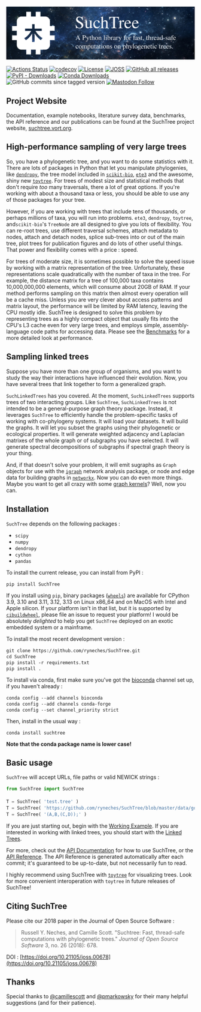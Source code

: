 [![banner](docs/assets/banner.png)](https://suchtree.vort.org)

[![Actions Status](https://github.com/ryneches/SuchTree/workflows/Build%20wheels/badge.svg)](https://github.com/ryneches/SuchTree/actions) [![codecov](https://codecov.io/gh/ryneches/SuchTree/branch/master/graph/badge.svg)](https://codecov.io/gh/ryneches/SuchTree) [![License](https://img.shields.io/badge/license-BSD--3-blue.svg)](https://raw.githubusercontent.com/ryneches/SuchTree/master/LICENSE) [![JOSS](http://joss.theoj.org/papers/23bac1ae69cfaf201203dd52d7dd5610/status.svg)](http://joss.theoj.org/papers/23bac1ae69cfaf201203dd52d7dd5610) [![GitHub all releases](https://img.shields.io/github/downloads/ryneches/SuchTree/total?label=downloads&logo=github)](https://github.com/ryneches/SuchTree/graphs/traffic) [![PyPI - Downloads](https://img.shields.io/pypi/dd/SuchTree?logo=PyPI)](https://pypistats.org/packages/suchtree) [![Conda Downloads](https://img.shields.io/conda/d/bioconda/suchtree)](https://anaconda.org/bioconda/suchtree) ![GitHub commits since tagged version](https://img.shields.io/github/commits-since/ryneches/SuchTree/latest)
 [![Mastodon Follow](https://img.shields.io/mastodon/follow/109294614904147843?domain=ecoevo.social&style=flat&logo=mastodon)](https://ecoevo.social/@ryneches)

## Project Website

Documentation, example notebooks, literature survey data, benchmarks, the API
reference and our publications can be found at the SuchTree project website,
[suchtree.vort.org](https://suchtree.vort.org).

## High-performance sampling of very large trees

So, you have a phylogenetic tree, and you want to do some statistics with it.
There are lots of packages in Python that let you manipulate phylogenies, like
[`dendropy`](http://www.dendropy.org/), the tree model included in
[`scikit-bio`](http://scikit-bio.org/docs/latest/tree.html),
[`ete3`](http://etetoolkit.org/) and the awesome, shiny new
[`toytree`](https://github.com/eaton-lab/toytree). For trees of modest size and
statistical methods that don't require *too* many traversals, there a lot of
great options. If you're working with about a thousand taxa or less, you should
be able to use any of those packages for your tree.

However, if you are working with trees that include tens of thousands, or
perhaps millions of taxa, you will run into problems. `ete3`, `dendropy`,
`toytree`, and`scikit-bio`'s `TreeNode` are all designed to give you
lots of flexibility. You can re-root trees, use different traversal
schemes, attach metadata to nodes, attach and detach nodes, splice
sub-trees into or out of the main tree, plot trees for publication
figures and do lots of other useful things. That power and flexibility
comes with a price : speed.

For trees of moderate size, it is sometimes possible to solve the speed issue
by working with a matrix representation of the tree. Unfortunately, these
representations scale quadratically with the number of taxa in the tree.  For
example, the distance matrix for a tree of 100,000 taxa contains 10,000,000,000
elements, which will consume about 20GB of RAM. If your method performs
sampling on this matrix then almost every operation will be a cache miss.
Unless you are very clever about access patterns and matrix layout, the
performance will be limited by RAM latency, leaving the CPU mostly idle. SuchTree
is designed to solve this problem by representing trees as a highly compact
object that usually fits into the CPU's L3 cache even for very large trees,
and employs simple, assembly-language code paths for accessing data. Please
see the [Benchmarks](docs/benchmarks.md) for a more detailed look at performance.

## Sampling linked trees

Suppose you have more than one group of organisms, and you want to study
the way their interactions have influenced their evolution. Now, you have
several trees that link together to form a generalized graph.

`SuchLinkedTrees` has you covered. At the moment, `SuchLinkedTrees` supports
trees of two interacting groups. Like `SuchTree`, `SuchLinkedTrees` is not
intended to be a general-purpose graph theory package. Instead, it leverages
`SuchTree` to efficiently handle the problem-specific tasks of working with
co-phylogeny systems. It will load your datasets. It will build the graphs. It
will let you subset the graphs using their phylogenetic or ecological
properties. It will generate weighted adjacency and Laplacian matrixes of the
whole graph or of subgraphs you have selected. It will generate spectral
decompositions of subgraphs if spectral graph theory is your thing.

And, if that doesn't solve your problem, it will emit sugraphs as `Graph`
objects for use with the [`igraph`](http://igraph.org/) network analysis
package, or node and edge data for building graphs in 
[`networkx`](https://networkx.github.io/). Now you can do even more things. 
Maybe you want to get all crazy with some 
[graph kernels](https://github.com/BorgwardtLab/GraphKernels)?
Well, now you can.

## Installation

`SuchTree` depends on the following packages :

* `scipy`
* `numpy`
* `dendropy`
* `cython`
* `pandas`

To install the current release, you can install from PyPI :

```
pip install SuchTree
```

If you install using `pip`, binary packages
([`wheels`](https://realpython.com/python-wheels/)) are available for CPython
3.9, 3.10 and 3.11, 3.12, 3.13 on Linux x86_64 and on MacOS with Intel and
Apple silicon. If your platform isn't in that list, but it is supported by
[`cibuildwheel`](https://github.com/pypa/cibuildwheel), please file an issue to
request your platform! I would be absolutely _delighted_ to help you get
`SuchTree` deployed on an exotic embedded system or a mainframe.

To install the most recent development version :

```
git clone https://github.com/ryneches/SuchTree.git
cd SuchTree
pip install -r requirements.txt
pip install .
```

To install via conda, first make sure you've got the
[bioconda](https://bioconda.github.io/) channel set up, if you haven't already :

```
conda config --add channels bioconda
conda config --add channels conda-forge
conda config --set channel_priority strict
```

Then, install in the usual way :

```
conda install suchtree
```

**Note that the conda package name is lower case!**


## Basic usage

`SuchTree` will accept URLs, file paths or valid NEWICK strings :

```python
from SuchTree import SuchTree

T = SuchTree( 'test.tree' )
T = SuchTree( 'https://github.com/ryneches/SuchTree/blob/master/data/gopher-louse/gopher.tree' )
T = SuchTree( '(A,B,(C,D));' )
```

If you are just starting out, begin with the [Working
Example](docs/examples/SuchTree_examples.md). If you are interested in working with
linked trees, you should start with the [Linked
Trees](docs/examples/SuchLinkedTree_examples.md).

For more, check out the [API Documentation](docs/api_docs.md) for how to use
SuchTree, or the [API Reference](docs/api.md). The API Reference is generated
automatically after each commit; it's guaranteed to be up-to-date, but not
necessarily fun to read. 

I highly recommend using SuchTree with [`toytree`](https://eaton-lab.org/toytree/)
for visualizing trees. Look for more convenient interoperation with `toytree` in
future releases of SuchTree!

## Citing SuchTree

Please cite our 2018 paper in the Journal of Open Source Software :

> Russell Y. Neches, and Camille Scott. "Suchtree: Fast, thread-safe computations with phylogenetic trees." *Journal of Open Source Software* 3, no. 26 (2018): 678.

DOI : [https://doi.org/10.21105/joss.00678](https://doi.org/10.21105/joss.00678)

## Thanks

Special thanks to [@camillescott](https://github.com/camillescott) and 
[@pmarkowsky](https://github.com/pmarkowsky) for their many helpful
suggestions (and for their patience).

